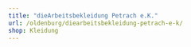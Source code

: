 ```yaml
---
title: "dieArbeitsbekleidung Petrach e.K."
url: /oldenburg/diearbeitsbekleidung-petrach-e-k/
shop: Kleidung
---
```

